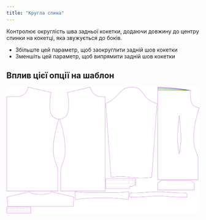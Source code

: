```yaml
---
title: "Кругла спина"
---
```


Контролює округлість шва задньої кокетки, додаючи довжину до центру спинки на кокетці, яка звужується до боків.

- Збільште цей параметр, щоб заокруглити задній шов кокетки
- Зменшіть цей параметр, щоб випрямити задній шов кокетки

## Вплив цієї опції на шаблон

![На цьому зображенні показано вплив цієї опції шляхом накладання декількох варіантів, які мають різне значення для цієї опції](simon_roundback_sample.svg "Вплив цієї опції на шаблон")

